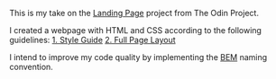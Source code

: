 This is my take on the [Landing Page](https://www.theodinproject.com/lessons/foundations-landing-page) project from The Odin Project.

I created a webpage with HTML and CSS according to the following guidelines:
[1. Style Guide](https://cdn.statically.io/gh/TheOdinProject/curriculum/a38403e7d81cc8305af16ac48985cfbde87834d6/foundations/html_css/flexbox/project-landing-page/imgs/02.png)
[2. Full Page Layout](https://cdn.statically.io/gh/TheOdinProject/curriculum/81a5d553f4073e593d23a6ab00d50eef8620796d/foundations/html_css/project/imgs/01.png)

I intend to improve my code quality by implementing the [BEM](https://getbem.com/naming/) naming convention.
